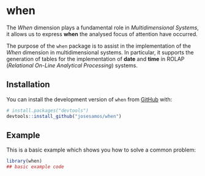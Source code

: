 
<!-- README.md is generated from README.Rmd. Please edit that file -->

# when

<!-- badges: start -->
<!-- badges: end -->

The *When* dimension plays a fundamental role in *Multidimensional
Systems*, it allows us to express **when** the analysed focus of
attention have occurred.

The purpose of the `when` package is to assist in the implementation of
the *When* dimension in multidimensional systems. In particular, it
supports the generation of tables for the implementation of **date** and
**time** in ROLAP (*Relational On-Line Analytical Processing*) systems.

## Installation

You can install the development version of `when` from
[GitHub](https://github.com/) with:

``` r
# install.packages("devtools")
devtools::install_github("josesamos/when")
```

## Example

This is a basic example which shows you how to solve a common problem:

``` r
library(when)
## basic example code
```
